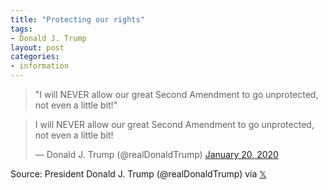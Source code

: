 ```yaml
---
title: "Protecting our rights"
tags:
- Donald J. Trump
layout: post
categories:
- information
---
```


> "I will NEVER allow our great Second Amendment to go unprotected, not even a little bit!"

<blockquote class="twitter-tweet"><p lang="en" dir="ltr">I will NEVER allow our great Second Amendment to go unprotected, not even a little bit!</p>&mdash; Donald J. Trump (@realDonaldTrump) <a href="https://x.com/realDonaldTrump/status/1219351907627667456">January 20, 2020</a></blockquote> <script async src="https://platform.x.com/widgets.js" charset="utf-8"></script>

Source: President Donald J. Trump (@realDonaldTrump) via [&#120143;](https://x.com/realDonaldTrump/status/1219351907627667456)
